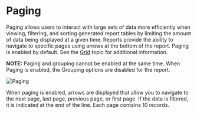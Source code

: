 # Paging

Paging allows users to interact with large sets of data more efficiently when viewing, filtering,
and sorting generated report tables by limiting the amount of data being displayed at a given time.
Reports provide the ability to navigate to specific pages using arrows at the bottom of the report.
Paging is enabled by default. See the [Grid](/docs/accessanalyzer/12.0/admin/report/wizard/widgets.md#grid) topic for additional
information.

**NOTE:** Paging and grouping cannot be enabled at the same time. When Paging is enabled, the
Grouping options are disabled for the report.

![Paging](/img/product_docs/accessanalyzer/admin/report/interactivegrids/paging.webp)

When paging is enabled, arrows are displayed that allow you to navigate to the next page, last page,
previous page, or first page. If the data is filtered, it is indicated at the end of the line. Each
page contains 10 records.
